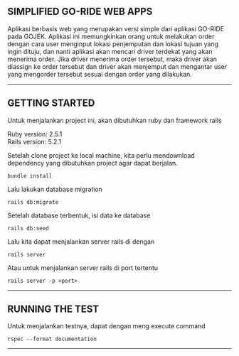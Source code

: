 ## SIMPLIFIED GO-RIDE WEB APPS

Aplikasi berbasis web yang merupakan versi simple dari aplikasi GO-RIDE pada GOJEK. Aplikasi ini memungkinkan orang untuk melakukan order dengan cara user menginput lokasi penjemputan dan lokasi tujuan yang ingin dituju, dan nanti aplikasi akan mencari driver terdekat yang akan menerima order. Jika driver menerima order tersebut, maka driver akan diassign ke order tersebut dan driver akan menjemput dan mengantar user yang mengorder tersebut sesuai dengan order yang dilakukan.

---

## GETTING STARTED

Untuk menjalankan project ini, akan dibutuhkan ruby dan framework rails

Ruby version: 2.5.1  
Rails version: 5.2.1

Setelah clone project ke local machine, kita perlu mendownload dependency yang dibutuhkan project agar dapat berjalan.

`bundle install`

Lalu lakukan database migration

`rails db:migrate`

Setelah database terbentuk, isi data ke database

`rails db:seed`

Lalu kita dapat menjalankan server rails di dengan

`rails server`

Atau untuk menjalankan server rails di port tertentu

`rails server -p <port>`

---

## RUNNING THE TEST

Untuk menjalankan testnya, dapat dengan meng execute command

`rspec --format documentation`

---
